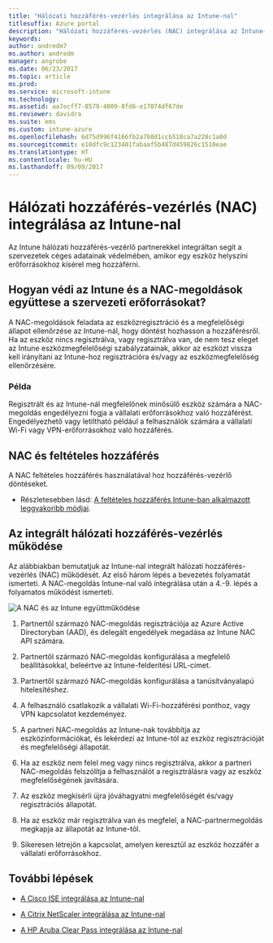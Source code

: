 ```yaml
---
title: "Hálózati hozzáférés-vezérlés integrálása az Intune-nal"
titlesuffix: Azure portal
description: "Hálózati hozzáférés-vezérlés (NAC) integrálása az Intune-nal"
keywords: 
author: andredm7
ms.author: andredm
manager: angrobe
ms.date: 06/23/2017
ms.topic: article
ms.prod: 
ms.service: microsoft-intune
ms.technology: 
ms.assetid: aa7ecff7-8579-4009-8fd6-e17074df67de
ms.reviewer: davidra
ms.suite: ems
ms.custom: intune-azure
ms.openlocfilehash: 6d75d996f4166fb2a760d1ccb518ca7a228c1a0d
ms.sourcegitcommit: e10dfc9c123401fabaaf5b487d459826c1510eae
ms.translationtype: HT
ms.contentlocale: hu-HU
ms.lasthandoff: 09/09/2017
---
```

# <a name="network-access-control-nac-integration-with-intune"></a>Hálózati hozzáférés-vezérlés (NAC) integrálása az Intune-nal

Az Intune hálózati hozzáférés-vezérlő partnerekkel integráltan segít a szervezetek céges adatainak védelmében, amikor egy eszköz helyszíni erőforrásokhoz kísérel meg hozzáférni.

## <a name="how-do-intune-and-nac-solutions-help-protect-your-organization-resources"></a>Hogyan védi az Intune és a NAC-megoldások együttese a szervezeti erőforrásokat?

A NAC-megoldások feladata az eszközregisztráció és a megfelelőségi állapot ellenőrzése az Intune-nál, hogy döntést hozhasson a hozzáférésről. Ha az eszköz nincs regisztrálva, vagy regisztrálva van, de nem tesz eleget az Intune eszközmegfelelőségi szabályzatainak, akkor az eszközt vissza kell irányítani az Intune-hoz regisztrációra és/vagy az eszközmegfelelőség ellenőrzésére.

### <a name="example"></a>Példa

Regisztrált és az Intune-nál megfelelőnek minősülő eszköz számára a NAC-megoldás engedélyezni fogja a vállalati erőforrásokhoz való hozzáférést. Engedélyezhető vagy letiltható például a felhasználók számára a vállalati Wi-Fi vagy VPN-erőforrásokhoz való hozzáférés.

## <a name="nac-and-conditional-access"></a>NAC és feltételes hozzáférés

A NAC feltételes hozzáférés használatával hoz hozzáférés-vezérlő döntéseket.

- Részletesebben lásd: [A feltételes hozzáférés Intune-ban alkalmazott leggyakoribb módjai](conditional-access-intune-common-ways-use.md).

## <a name="how-the-nac-integration-works"></a>Az integrált hálózati hozzáférés-vezérlés működése

Az alábbiakban bemutatjuk az Intune-nal integrált hálózati hozzáférés-vezérlés (NAC) működését. Az első három lépés a bevezetés folyamatát ismerteti. A NAC-megoldás Intune-nal való integrálása után a 4.-9. lépés a folyamatos működést ismerteti.

![A NAC és az Intune együttműködése](./media/ca-intune-common-ways-2.png)

1.  Partnertől származó NAC-megoldás regisztrációja az Azure Active Directoryban (AAD), és delegált engedélyek megadása az Intune NAC API számára.

2.  Partnertől származó NAC-megoldás konfigurálása a megfelelő beállításokkal, beleértve az Intune-felderítési URL-címet.

3.  Partnertől származó NAC-megoldás konfigurálása a tanúsítványalapú hitelesítéshez.

4.  A felhasználó csatlakozik a vállalati Wi-Fi-hozzáférési ponthoz, vagy VPN kapcsolatot kezdeményez.

5.  A partneri NAC-megoldás az Intune-nak továbbítja az eszközinformációkat, és lekérdezi az Intune-tól az eszköz regisztrációját és megfelelőségi állapotát.

6.  Ha az eszköz nem felel meg vagy nincs regisztrálva, akkor a partneri NAC-megoldás felszólítja a felhasználót a regisztrálásra vagy az eszköz megfelelőségének javítására.

7.  Az eszköz megkísérli újra jóváhagyatni megfelelőségét és/vagy regisztrációs állapotát.

8.  Ha az eszköz már regisztrálva van és megfelel, a NAC-partnermegoldás megkapja az állapotát az Intune-tól.

9.  Sikeresen létrejön a kapcsolat, amelyen keresztül az eszköz hozzáfér a vállalati erőforrásokhoz.

## <a name="next-steps"></a>További lépések

-   [A Cisco ISE integrálása az Intune-nal](http://www.cisco.com/c/en/us/td/docs/security/ise/2-1/admin_guide/b_ise_admin_guide_21/b_ise_admin_guide_20_chapter_01000.html)

-   [A Citrix NetScaler integrálása az Intune-nal](http://docs.citrix.com/en-us/netscaler-gateway/12/microsoft-intune-integration/configuring-network-access-control-device-check-for-netscaler-gateway-virtual-server-for-single-factor-authentication-deployment.html)

-   [A HP Aruba Clear Pass integrálása az Intune-nal](https://support.arubanetworks.com/Documentation/tabid/77/DMXModule/512/Command/Core_Download/Default.aspx?EntryId=23757)

